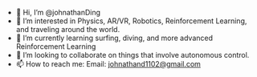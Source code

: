 - 👋 Hi, I’m @johnathanDing
- 👀 I’m interested in Physics, AR/VR, Robotics, Reinforcement Learning, and traveling around the world.
- 🌱 I’m currently learning surfing, diving, and more advanced Reinforcement Learning
- 💞️ I’m looking to collaborate on things that involve autonomous control.
- 📫 How to reach me: Email: johnathand1102@gmail.com

<!---
johnathanDing/johnathanDing is a ✨ special ✨ repository because its `README.md` (this file) appears on your GitHub profile.
You can click the Preview link to take a look at your changes.
--->
